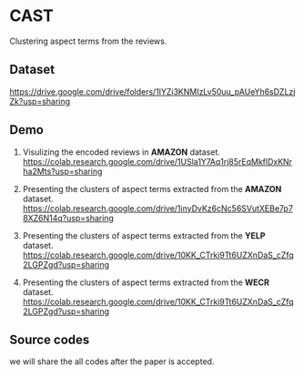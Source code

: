# CAST
Clustering aspect terms from the reviews.

## Dataset
https://drive.google.com/drive/folders/1lYZi3KNMIzLv50uu_pAUeYh6sDZLzjZk?usp=sharing

## Demo
1. Visulizing the encoded reviews in **AMAZON** dataset.
https://colab.research.google.com/drive/1USla1Y7Aq1rj85rEqMkflDxKNrha2Mts?usp=sharing

2. Presenting the clusters of aspect terms extracted from the **AMAZON** dataset.
https://colab.research.google.com/drive/1inyDvKz6cNc56SVutXEBe7p78XZ6N14q?usp=sharing

3. Presenting the clusters of aspect terms extracted from the **YELP** dataset.
https://colab.research.google.com/drive/10KK_CTrki9Tt6UZXnDaS_cZfq2LGPZgd?usp=sharing

4. Presenting the clusters of aspect terms extracted from the **WECR** dataset.
https://colab.research.google.com/drive/10KK_CTrki9Tt6UZXnDaS_cZfq2LGPZgd?usp=sharing

## Source codes
we will share the all codes after the paper is accepted.
